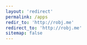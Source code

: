 ```yaml
---
layout: 'redirect'
permalink: /apps
redir_to: 'http://robj.me'
redirect_to: 'http://robj.me'
sitemap: false
---
```

